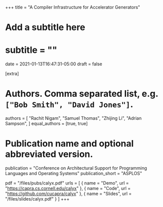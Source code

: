 +++
title = "A Compiler Infrastructure for Accelerator Generators"
# Add a subtitle here
# subtitle = ""
date = 2021-01-13T16:47:31-05:00
draft = false

[extra]
# Authors. Comma separated list, e.g. `["Bob Smith", "David Jones"]`.
authors = [
  "Rachit Nigam",
  "Samuel Thomas",
  "Zhijing Li",
  "Adrian Sampson",
]
equal_authors = [true, true]

# Publication name and optional abbreviated version.
publication = "Conference on Architectural Support for Programming Languages and Operating Systems"
publication_short = "ASPLOS"

pdf = "/files/pubs/calyx.pdf"
urls = [
  { name = "Demo", url = "https://capra.cs.cornell.edu/calyx" },
  { name = "Code", url = "https://github.com/cucapra/calyx" },
  { name = "Slides", url = "/files/slides/calyx.pdf" }
]
+++
